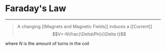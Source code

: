 # Faraday's Law
---
> A changing [[Magnets and Magnetic Fields]] induces a [[Current]]
$$V=-N\frac{\Delta\Phi}{\Delta t}$$

where $N$ is the amount of turns in the coil